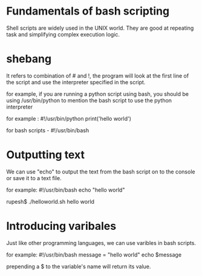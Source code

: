 # Fundamentals of bash scripting
  Shell scripts are widely used in the UNIX world. They are good at repeating task and simplifying complex execution logic.

# shebang
   It refers to combination of # and !, the program will look at the first line of the  script and use the interpreter specified in the script.

   for example, if you are running a python script using bash, you should be using /usr/bin/python to mention the bash script to use the python interpreter

 for example : #!/usr/bin/python
print('hello world')

for bash scripts - #!/usr/bin/bash

# Outputting text
   We can use "echo" to output the text from the bash script on to the console or save it to a text file.

for example: #!/usr/bin/bash
echo "hello world"

rupesh$ ./helloworld.sh
hello world

# Introducing varibales
   Just like other programming languages, we can use varibles in bash scripts.

for example: #!/usr/bin/bash
message = "hello world"
echo $message

prepending a $ to the variable's name will return its value.
